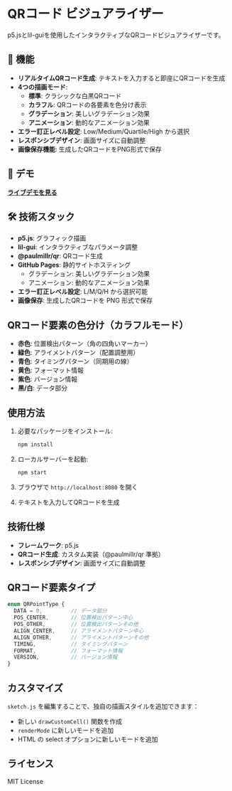 # QRコード ビジュアライザー

p5.jsとlil-guiを使用したインタラクティブなQRコードビジュアライザーです。

## 🎨 機能

- **リアルタイムQRコード生成**: テキストを入力すると即座にQRコードを生成
- **4つの描画モード**:
  - **標準**: クラシックな白黒QRコード
  - **カラフル**: QRコードの各要素を色分け表示
  - **グラデーション**: 美しいグラデーション効果
  - **アニメーション**: 動的なアニメーション効果
- **エラー訂正レベル設定**: Low/Medium/Quartile/High から選択
- **レスポンシブデザイン**: 画面サイズに自動調整
- **画像保存機能**: 生成したQRコードをPNG形式で保存

## 🚀 デモ

**[ライブデモを見る](https://korag.github.io/PQR)**

## 🛠️ 技術スタック

- **p5.js**: グラフィック描画
- **lil-gui**: インタラクティブなパラメータ調整
- **@paulmillr/qr**: QRコード生成
- **GitHub Pages**: 静的サイトホスティング
  - グラデーション: 美しいグラデーション効果
  - アニメーション: 動的なアニメーション効果
- **エラー訂正レベル設定**: L/M/Q/H から選択可能
- **画像保存**: 生成したQRコードを PNG 形式で保存

## QRコード要素の色分け（カラフルモード）

- **赤色**: 位置検出パターン（角の四角いマーカー）
- **緑色**: アライメントパターン（配置調整用）
- **青色**: タイミングパターン（同期用の線）
- **黄色**: フォーマット情報
- **紫色**: バージョン情報
- **黒/白**: データ部分

## 使用方法

1. 必要なパッケージをインストール:
   ```bash
   npm install
   ```

2. ローカルサーバーを起動:
   ```bash
   npm start
   ```

3. ブラウザで `http://localhost:8080` を開く

4. テキストを入力してQRコードを生成

## 技術仕様

- **フレームワーク**: p5.js
- **QRコード生成**: カスタム実装（@paulmillr/qr 準拠）
- **レスポンシブデザイン**: 画面サイズに自動調整

## QRコード要素タイプ

```javascript
enum QRPointType {
  DATA = 0,         // データ部分
  POS_CENTER,       // 位置検出パターン中心
  POS_OTHER,        // 位置検出パターンその他
  ALIGN_CENTER,     // アライメントパターン中心
  ALIGN_OTHER,      // アライメントパターンその他
  TIMING,           // タイミングパターン
  FORMAT,           // フォーマット情報
  VERSION,          // バージョン情報
}
```

## カスタマイズ

`sketch.js` を編集することで、独自の描画スタイルを追加できます：

- 新しい `drawCustomCell()` 関数を作成
- `renderMode` に新しいモードを追加
- HTML の select オプションに新しいモードを追加

## ライセンス

MIT License
